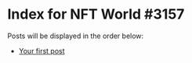 # Index for NFT World #3157
Posts will be displayed in the order below:

- [Your first post](./001-first.md)


